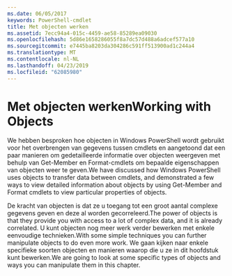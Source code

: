 ```yaml
---
ms.date: 06/05/2017
keywords: PowerShell-cmdlet
title: Met objecten werken
ms.assetid: 7ecc94a4-015c-4459-ae58-85289ea09030
ms.openlocfilehash: 5d86e1658286055f8a7dc57d488a6adcef577a10
ms.sourcegitcommit: e7445ba8203da304286c591ff513900ad1c244a4
ms.translationtype: MT
ms.contentlocale: nl-NL
ms.lasthandoff: 04/23/2019
ms.locfileid: "62085980"
---
```

# <a name="working-with-objects"></a><span data-ttu-id="9776c-103">Met objecten werken</span><span class="sxs-lookup"><span data-stu-id="9776c-103">Working with Objects</span></span>

<span data-ttu-id="9776c-104">We hebben besproken hoe objecten in Windows PowerShell wordt gebruikt voor het overbrengen van gegevens tussen cmdlets en aangetoond dat een paar manieren om gedetailleerde informatie over objecten weergeven met behulp van Get-Member en Format-cmdlets om bepaalde eigenschappen van objecten weer te geven.</span><span class="sxs-lookup"><span data-stu-id="9776c-104">We have discussed how Windows PowerShell uses objects to transfer data between cmdlets, and demonstrated a few ways to view detailed information about objects by using Get-Member and Format cmdlets to view particular properties of objects.</span></span>

<span data-ttu-id="9776c-105">De kracht van objecten is dat ze u toegang tot een groot aantal complexe gegevens geven en deze al worden gecorreleerd.</span><span class="sxs-lookup"><span data-stu-id="9776c-105">The power of objects is that they provide you with access to a lot of complex data, and it is already correlated.</span></span> <span data-ttu-id="9776c-106">U kunt objecten nog meer werk verder bewerken met enkele eenvoudige technieken.</span><span class="sxs-lookup"><span data-stu-id="9776c-106">With some simple techniques you can further manipulate objects to do even more work.</span></span> <span data-ttu-id="9776c-107">We gaan kijken naar enkele specifieke soorten objecten en manieren waarop die u ze in dit hoofdstuk kunt bewerken.</span><span class="sxs-lookup"><span data-stu-id="9776c-107">We are going to look at some specific types of objects and ways you can manipulate them in this chapter.</span></span>